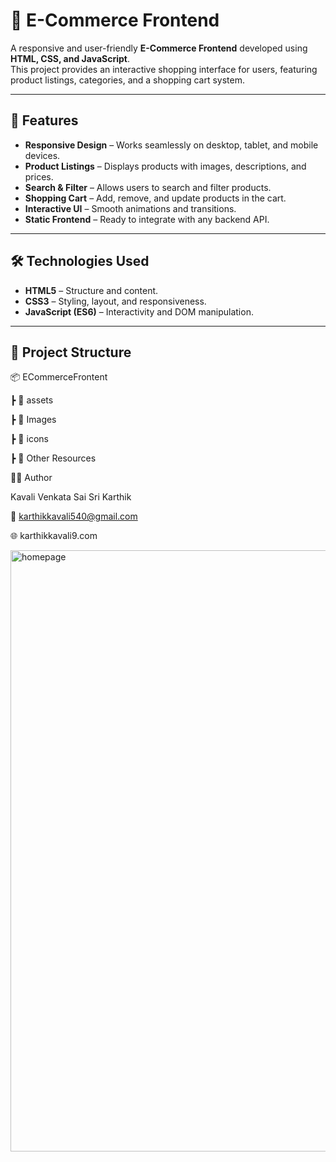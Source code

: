 # 🛒 E-Commerce Frontend

A responsive and user-friendly **E-Commerce Frontend** developed using **HTML, CSS, and JavaScript**.  
This project provides an interactive shopping interface for users, featuring product listings, categories, and a shopping cart system.

---

## 📌 Features

- **Responsive Design** – Works seamlessly on desktop, tablet, and mobile devices.
- **Product Listings** – Displays products with images, descriptions, and prices.
- **Search & Filter** – Allows users to search and filter products.
- **Shopping Cart** – Add, remove, and update products in the cart.
- **Interactive UI** – Smooth animations and transitions.
- **Static Frontend** – Ready to integrate with any backend API.

---

## 🛠️ Technologies Used

- **HTML5** – Structure and content.
- **CSS3** – Styling, layout, and responsiveness.
- **JavaScript (ES6)** – Interactivity and DOM manipulation.

---

## 📂 Project Structure

📦 ECommerceFrontent

┣ 📂 assets

┣ 📂  Images 

┣ 📂 icons

┣ 📂 Other Resources


👨‍💻 Author

Kavali Venkata Sai Sri Karthik

📧 karthikkavali540@gmail.com

🌐 karthikkavali9.com


<img width="1887" height="962" alt="homepage" src="https://github.com/user-attachments/assets/1c81c523-2165-48d2-9d18-df2023b56ee9" />


